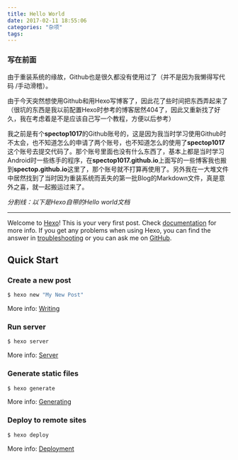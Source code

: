 ```yaml
---
title: Hello World
date: 2017-02-11 18:55:06
categories: "杂项"
tags:
---
```


### 写在前面
由于重装系统的缘故，Github也是很久都没有使用过了（并不是因为我懒得写代码  /手动滑稽）。

由于今天突然想使用Github和用Hexo写博客了，因此花了些时间把东西弄起来了（很坑的东西是我以前配置Hexo时参考的博客居然404了，因此又重新找了好久，我在考虑着是不是应该自己写一个教程，方便以后参考）

我之前是有个**spectop1017**的Github账号的，这是因为我当时学习使用Github时不太会，也不知道怎么的申请了两个账号，也不知道怎么的使用了**spectop1017**这个账号去提交代码了。那个账号里面也没有什么东西了，基本上都是当时学习Android时一些练手的程序，在**spectop1017.github.io**上面写的一些博客我也搬到**spectop.github.io**这里了，那个账号就不打算再使用了。另外我在一大堆文件中居然找到了当时因为重装系统而丢失的第一批Blog的Markdown文件，真是意外之喜，就一起搬运过来了。

*分割线：以下是Hexo自带的Hello world文档*

<hr>

Welcome to [Hexo](https://hexo.io/)! This is your very first post. Check [documentation](https://hexo.io/docs/) for more info. If you get any problems when using Hexo, you can find the answer in [troubleshooting](https://hexo.io/docs/troubleshooting.html) or you can ask me on [GitHub](https://github.com/hexojs/hexo/issues).

## Quick Start

### Create a new post

``` bash
$ hexo new "My New Post"
```

More info: [Writing](https://hexo.io/docs/writing.html)

### Run server

``` bash
$ hexo server
```

More info: [Server](https://hexo.io/docs/server.html)

### Generate static files

``` bash
$ hexo generate
```

More info: [Generating](https://hexo.io/docs/generating.html)

### Deploy to remote sites

``` bash
$ hexo deploy
```

More info: [Deployment](https://hexo.io/docs/deployment.html)
